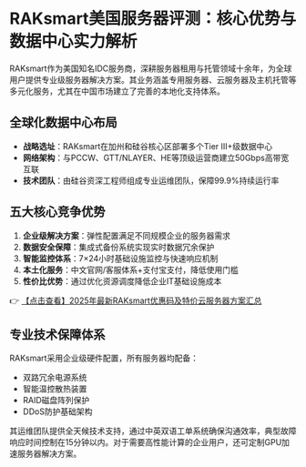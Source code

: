 # RAKsmart美国服务器评测：核心优势与数据中心实力解析

RAKsmart作为美国知名IDC服务商，深耕服务器租用与托管领域十余年，为全球用户提供专业级服务器解决方案。其业务涵盖专用服务器、云服务器及主机托管等多元化服务，尤其在中国市场建立了完善的本地化支持体系。

## 全球化数据中心布局

- **战略选址**：RAKsmart在加州和硅谷核心区部署多个Tier III+级数据中心
- **网络架构**：与PCCW、GTT/NLAYER、HE等顶级运营商建立50Gbps高带宽互联
- **技术团队**：由硅谷资深工程师组成专业运维团队，保障99.9%持续运行率

## 五大核心竞争优势

1. **企业级解决方案**：弹性配置满足不同规模企业的服务器需求
2. **数据安全保障**：集成式备份系统实现实时数据冗余保护
3. **智能监控体系**：7×24小时基础设施监控与快速响应机制
4. **本土化服务**：中文官网/客服体系+支付宝支付，降低使用门槛
5. **性价比优势**：通过优化资源调度降低企业IT基础设施成本

👉 [【点击查看】2025年最新RAKsmart优惠码及特价云服务器方案汇总](https://bit.ly/raksmart)

## 专业技术保障体系

RAKsmart采用企业级硬件配置，所有服务器均配备：
- 双路冗余电源系统
- 智能温控散热装置
- RAID磁盘阵列保护
- DDoS防护基础架构

其运维团队提供全天候技术支持，通过中英双语工单系统确保沟通效率，典型故障响应时间控制在15分钟以内。对于需要高性能计算的企业用户，还可定制GPU加速服务器解决方案。